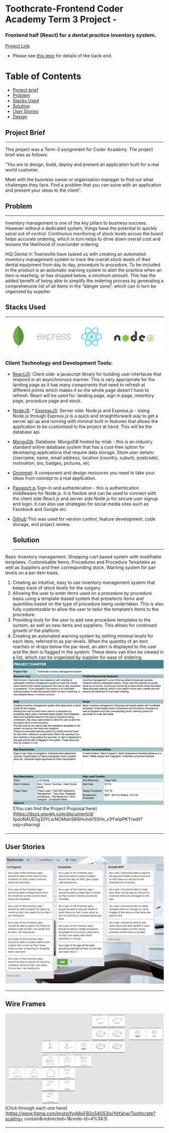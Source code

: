 # Toothcrate-Frontend Coder Academy Term 3 Project -

### Frontend half (React) for a dental practice inventory system.

[Project Link](http://toothcrate.netlify.com)

* Please see [this repo](https://github.com/FilipMaslovaric/Toothcrate-backend)
  for details of the back-end.

# Table of Contents

* [Project brief](#project-brief)
* [Problem](#client-problem)
* [Stacks Used](#stacks-used)
* [Solution](#solution)
* [User Stories](#user-stories)
* [Design](#wireframes)
  ####

## Project Brief

---

This project was a Term-3 assignment for Coder Academy. The project brief was as
follows:

"You are to design, build, deploy and present an application built for a real
world customer.

Meet with the business owner or organisation manager to find out what challenges
they face. Find a problem that you can solve with an application and present
your ideas to the client".

####

## Problem

---

Inventory management is one of the key pillars to business success. However
without a dedicated system, things have the potential to quickly spiral out of
control. Continuous monitoring of stock levels across the board helps accurate
ordering, which in turn helps to drive down overall cost and lessens the
likelihood of over/under ordering.

HiQ Dental in Townsville have tasked us with creating an automated inventory
management system to track the overall stock levels of their dental equipment
from day to day, procedure to procedure. To be included in the product is an
automatic warning system to alert the practice when an item is reaching, or has
dropped below, a minimum amount. This has the added benefit of being able to
simplify the ordering process by generating a comprehensive list of all items in
the “danger zone”, which can in turn be organized by supplier.

####

## Stacks Used

---

![tech stack](./documentation/node_mongo.png)

### Client Technology and Development Tools:

* [ReactJS](https://facebook.github.io/react/): Client side: a javascript
  library for building user interfaces that respond in an asynchronous manner.
  This is very appropriate for the landing page as it has many components that
  need to refresh at different points which makes it so the whole page doesn’t
  have to refresh. React will be used for: landing page, sign in page, inventory
  page, procedure page and stock.

* [NodeJS](https://nodejs.org/en/): \* [ExpressJS](https://expressjs.com/):
  Server side: Node.js and Express.js - Using Node.js through Express.js is a
  quick and straightforward way to get a server api up and running with minimal
  built in features that allows the application to be customised to the project
  at hand. This will be the database api.

* [MongoDb](https://www.mongodb.com/): Database: MongoDB hosted by mlab - this
  is an industry standard online database system that has a cost-free option for
  developing applications that require data storage. Store user details:
  Username, name, email address, location (country, suburb, postcode),
  motivation, bio, badges, pictures, etc

* [Grommet](http://grommet.io): A component and design resources you need to
  take your ideas from concept to a real application.

* [Passport.js](http://www.passportjs.org/) Sign-in and authentication - this is
  authentication middleware for Node.js. It is flexible and can be used to
  connect with the client side React.js and server side Node.js for secure user
  signup and login. It can also use strategies for social media sites such as
  Facebook and Google etc.

* [Github](https://github.com/) This was used for version control, feature
  development, code storage, and project review.

  ####

  ## Solution

  ---

Basic Inventory management. Shopping-cart based system with modifiable
templates. Customisable Items, Procedures and Procedure Templates as well as
Suppliers and their corresponding stock. Warning system for par-levels on a per
item basis.

1. Creating an intuitive, easy to use inventory management system that keeps
   track of stock levels for the surgery.
2. Allowing the user to enter items used on a procedure by procedure basis using
   a template-based system that preselects items and quantities based on the
   type of procedure being undertaken. This is also fully customizable to allow
   the user to tailor the template’s items to the procedure.
3. Providing tools for the user to add new procedure templates to the system, as
   well as new items and suppliers. This allows for continued growth of the
   platform.
4. Creating an automated warning system by setting minimal levels for each item,
   referred to as par-levels. When the quantity of an item reaches or drops
   below the par-level, an alert is displayed to the user and the item is
   flagged in the system. These items can then be viewed in a list, which can be
   organized by supplier for ease of ordering.
   ![Project Charter](./documentation/projectCharter.png)
   ![You can find the Project Proposal here](https://docs.google.com/document/d/
   1pdoN4UE5g30YLsrNOMslnSK6HuheVS5Hx_v3YwlpPKY/edit?usp=sharing)
   ####

---

## User Stories

![Trello User Stories](./documentation/userStories.png)

####

---

## Wire Frames

![Wire Frames](./documentation/wireFrames.png) [Click through each one
here](https://www.figma.com/proto/fvrA6xFB2o54G53IxiYeYahw/Toothcrate?scaling=
contain&redirected=1&node-id=4%3A3)

####

---

##
